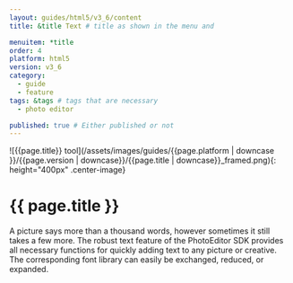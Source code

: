 ```yaml
---
layout: guides/html5/v3_6/content
title: &title Text # title as shown in the menu and 

menuitem: *title
order: 4
platform: html5
version: v3_6
category: 
  - guide
  - feature
tags: &tags # tags that are necessary
  - photo editor 

published: true # Either published or not 
---
```

![{{page.title}} tool](/assets/images/guides/{{page.platform | downcase }}/{{page.version | downcase}}/{{page.title | downcase}}_framed.png){: height="400px" .center-image}

# {{ page.title }}

A picture says more than a thousand words, however sometimes it still takes a few more. The robust text feature of the PhotoEditor SDK provides all necessary functions for quickly adding text to any picture or creative. The corresponding font library can easily be exchanged, reduced, or expanded.